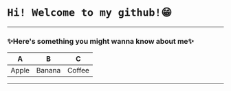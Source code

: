  # `Hi! Welcome to my github!😁`
---
### ✨Here's something you might wanna know about me✨
| A | B | C |
|---|---|---|
| Apple | Banana | Coffee |

---
